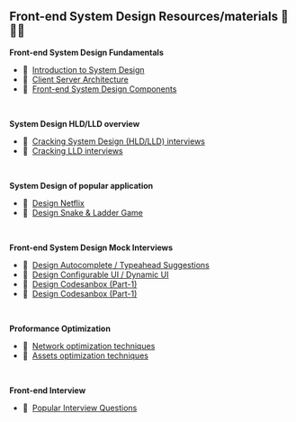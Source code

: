## Front-end System Design Resources/materials 📗🎥📘

<strong>Front-end System Design Fundamentals</strong>
  
  - 🎥&nbsp;&nbsp;[Introduction to System Design](https://www.youtube.com/watch?v=sV_4pOGosnU&list=PL4CFloQ4GGWICE0Tz6iXKfN3XWkXRlboU&index=1)
  - 🎥&nbsp;&nbsp;[Client Server Architecture](https://www.youtube.com/watch?v=jWGSVN_4atk&list=PL4CFloQ4GGWICE0Tz6iXKfN3XWkXRlboU&index=2)
  - 🎥&nbsp;&nbsp;[Front-end System Design Components](https://www.youtube.com/watch?v=44mOnnt5pic&list=PL4CFloQ4GGWICE0Tz6iXKfN3XWkXRlboU&index=3)

<br>

<strong>System Design HLD/LLD overview</strong>
  
  - 🎥&nbsp;&nbsp;[Cracking System Design (HLD/LLD) interviews](https://www.youtube.com/watch?v=QemIfzcEeMM&list=PL4CFloQ4GGWICE0Tz6iXKfN3XWkXRlboU&index=4)
  - 🎥&nbsp;&nbsp;[Cracking LLD interviews](https://www.youtube.com/watch?v=yun65Nk8_vQ&list=PL4CFloQ4GGWICE0Tz6iXKfN3XWkXRlboU&index=8)

<br>

<strong>System Design of popular application</strong>
  
  - 🎥&nbsp;&nbsp;[Design Netflix](https://www.youtube.com/watch?v=-Sn48geZruk&list=PL4CFloQ4GGWICE0Tz6iXKfN3XWkXRlboU&index=5)
  - 🎥&nbsp;&nbsp;[Design Snake & Ladder Game](https://www.youtube.com/watch?v=VgtD8OF6Yuw&list=PL4CFloQ4GGWICE0Tz6iXKfN3XWkXRlboU&index=14&t=29s)

<br>

<strong>Front-end System Design Mock Interviews</strong>
  
  - 🎥&nbsp;&nbsp;[Design Autocomplete / Typeahead Suggestions](https://www.youtube.com/watch?v=IKRbWT6LqIY&list=PL4CFloQ4GGWICE0Tz6iXKfN3XWkXRlboU&index=10)
  - 🎥&nbsp;&nbsp;[Design Configurable UI / Dynamic UI](https://www.youtube.com/watch?v=6z7ZXb4ntbE&list=PL4CFloQ4GGWICE0Tz6iXKfN3XWkXRlboU&index=13)
  - 🎥&nbsp;&nbsp;[Design Codesanbox (Part-1)](https://www.youtube.com/watch?v=HnYduOVY470&list=PL4CFloQ4GGWICE0Tz6iXKfN3XWkXRlboU&index=6)
  - 🎥&nbsp;&nbsp;[Design Codesanbox (Part-1)](https://www.youtube.com/watch?v=o5aoJlcS8Rc&list=PL4CFloQ4GGWICE0Tz6iXKfN3XWkXRlboU&index=7)

<br>

<strong>Proformance Optimization</strong>

  - 🎥&nbsp;&nbsp;[Network optimization techniques](https://www.youtube.com/watch?v=XSVkWiW-t4k&list=PL4CFloQ4GGWICE0Tz6iXKfN3XWkXRlboU&index=11)
  - 🎥&nbsp;&nbsp;[Assets optimization techniques](https://www.youtube.com/watch?v=9JDlZxR8gVw&list=PL4CFloQ4GGWICE0Tz6iXKfN3XWkXRlboU&index=12)

<br>

<strong>Front-end Interview</strong>

  - 🎥&nbsp;&nbsp;[Popular Interview Questions](https://www.youtube.com/watch?v=c_kVh_-gQtI&list=PL4CFloQ4GGWICE0Tz6iXKfN3XWkXRlboU&index=9)

<br>
